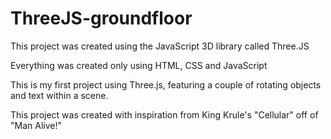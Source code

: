 # ThreeJS-groundfloor
This project was created using the JavaScript 3D library called Three.JS

Everything was created only using HTML, CSS and JavaScript

This is my first project using Three.js, featuring a couple of rotating objects and text within a scene.

This project was created with inspiration from King Krule's "Cellular" off of "Man Alive!"
